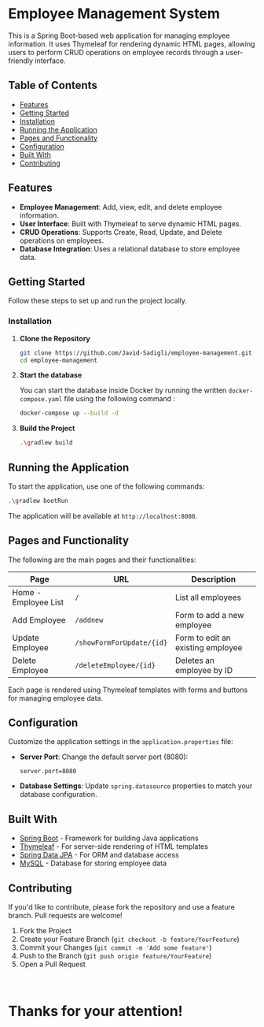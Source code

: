 # Employee Management System

This is a Spring Boot-based web application for managing employee information. It uses Thymeleaf for rendering dynamic HTML pages, allowing users to perform CRUD operations on employee records through a user-friendly interface.

## Table of Contents

- [Features](#features)
- [Getting Started](#getting-started)
- [Installation](#installation)
- [Running the Application](#running-the-application)
- [Pages and Functionality](#pages-and-functionality)
- [Configuration](#configuration)
- [Built With](#built-with)
- [Contributing](#contributing)



## Features

- **Employee Management**: Add, view, edit, and delete employee information.
- **User Interface**: Built with Thymeleaf to serve dynamic HTML pages.
- **CRUD Operations**: Supports Create, Read, Update, and Delete operations on employees.
- **Database Integration**: Uses a relational database to store employee data.

## Getting Started

Follow these steps to set up and run the project locally.


### Installation

1. **Clone the Repository**

   ```bash
   git clone https://github.com/Javid-Sadigli/employee-management.git
   cd employee-management
   ```

2. **Start the database**

   You can start the database inside Docker by running the written `docker-compose.yaml` file using the following command :

   ```bash
   docker-compose up --build -d
   ```

3. **Build the Project**

   ```bash
   .\gradlew build
   ```

## Running the Application

To start the application, use one of the following commands:

```bash
.\gradlew bootRun
```

The application will be available at `http://localhost:8080`.

## Pages and Functionality

The following are the main pages and their functionalities:

| Page                  | URL                        | Description                         |
|-----------------------|----------------------------|-------------------------------------|
| Home - Employee List  | `/`                        | List all employees                  |
| Add Employee          | `/addnew`                  | Form to add a new employee          |
| Update Employee       | `/showFormForUpdate/{id}`  | Form to edit an existing employee   |
| Delete Employee       | `/deleteEmployee/{id}`     | Deletes an employee by ID          |

Each page is rendered using Thymeleaf templates with forms and buttons for managing employee data.

## Configuration

Customize the application settings in the `application.properties` file:

- **Server Port**: Change the default server port (8080):

   ```properties
   server.port=8080
   ```

- **Database Settings**: Update `spring.datasource` properties to match your database configuration.

## Built With

- [Spring Boot](https://spring.io/projects/spring-boot) - Framework for building Java applications
- [Thymeleaf](https://www.thymeleaf.org/) - For server-side rendering of HTML templates
- [Spring Data JPA](https://spring.io/projects/spring-data-jpa) - For ORM and database access
- [MySQL](https://www.mysql.com/) - Database for storing employee data

## Contributing

If you'd like to contribute, please fork the repository and use a feature branch. Pull requests are welcome!

1. Fork the Project
2. Create your Feature Branch (`git checkout -b feature/YourFeature`)
3. Commit your Changes (`git commit -m 'Add some feature'`)
4. Push to the Branch (`git push origin feature/YourFeature`)
5. Open a Pull Request

<br>

# Thanks for your attention!
